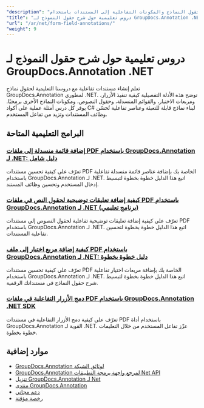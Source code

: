```yaml
---
"description": "دروس تعليمية خطوة بخطوة لإضافة حقول النماذج والمكونات التفاعلية إلى المستندات باستخدام GroupDocs.Annotation لـ .NET."
"title": "دروس تعليمية حول شرح حقول النموذج لـ GroupDocs.Annotation .NET"
"url": "/ar/net/form-field-annotations/"
"weight": 9
---
```


# دروس تعليمية حول شرح حقول النموذج لـ GroupDocs.Annotation .NET

تعلم إنشاء مستندات تفاعلية مع دروسنا التعليمية لحقول نماذج GroupDocs.Annotation لمطوري .NET. توضح هذه الأدلة التفصيلية كيفية تنفيذ الأزرار، ومربعات الاختيار، والقوائم المنسدلة، وحقول النصوص، ومكونات النماذج الأخرى برمجيًا. يوفر كل درس أمثلة عملية على أكواد C# لبناء نماذج قابلة للتعبئة وعناصر تفاعلية تُحسّن وظائف المستندات وتزيد من تفاعل المستخدم.

## البرامج التعليمية المتاحة

### [إضافة قائمة منسدلة إلى ملفات PDF باستخدام GroupDocs.Annotation لـ .NET: دليل شامل](./add-dropdown-pdf-groupdocs-annotation-net/)
تعرّف على كيفية تحسين مستندات PDF الخاصة بك بإضافة عناصر قائمة منسدلة تفاعلية باستخدام GroupDocs.Annotation لـ .NET. اتبع هذا الدليل خطوة بخطوة لتبسيط إدخال المستخدم وتحسين وظائف المستند.

### [كيفية إضافة تعليقات توضيحية لحقول النص في ملفات PDF باستخدام GroupDocs.Annotation لـ .NET (برنامج تعليمي)](./add-text-field-annotations-pdf-groupdocs-net/)
تعرّف على كيفية إضافة تعليقات توضيحية تفاعلية لحقول النصوص إلى مستندات PDF باستخدام GroupDocs.Annotation لـ .NET. اتبع هذا الدليل خطوة بخطوة لتحسين تفاعلية المستندات.

### [كيفية إضافة مربع اختيار إلى ملف PDF باستخدام GroupDocs.Annotation لـ .NET: دليل خطوة بخطوة](./add-checkbox-pdf-groupdocs-annotation-net/)
تعرّف على كيفية تحسين مستندات PDF الخاصة بك بإضافة مربعات اختيار تفاعلية باستخدام GroupDocs.Annotation لـ .NET. اتبع هذا الدليل خطوة بخطوة لتبسيط شرح حقول النماذج في مستنداتك الرقمية.

### [دمج الأزرار التفاعلية في ملفات PDF باستخدام GroupDocs.Annotation .NET SDK](./master-pdf-button-integration-groupdocs-annotation-net/)
تعرّف على كيفية دمج الأزرار التفاعلية في مستندات PDF باستخدام أداة GroupDocs.Annotation القوية لـ .NET. عزّز تفاعل المستخدم من خلال التعليمات خطوة بخطوة.

## موارد إضافية

- [GroupDocs.Annotation لوثائق الشبكة](https://docs.groupdocs.com/annotation/net/)
- [GroupDocs.Annotation لمرجع واجهة برمجة التطبيقات Net API](https://reference.groupdocs.com/annotation/net/)
- [تنزيل GroupDocs.Annotation لـ Net](https://releases.groupdocs.com/annotation/net/)
- [منتدى GroupDocs.Annotation](https://forum.groupdocs.com/c/annotation)
- [دعم مجاني](https://forum.groupdocs.com/)
- [رخصة مؤقتة](https://purchase.groupdocs.com/temporary-license/)